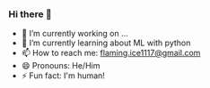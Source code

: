 ### Hi there 👋

<!--
**Sachin-2007/Sachin-2007** is a ✨ _special_ ✨ repository because its `README.md` (this file) appears on your GitHub profile.

Here are some ideas to get you started:
-->

- 🔭 I’m currently working on ...
- 🌱 I’m currently learning about ML with python
- 📫 How to reach me: flaming.ice1117@gmail.com
- 😄 Pronouns: He/Him
- ⚡ Fun fact: I'm human!
